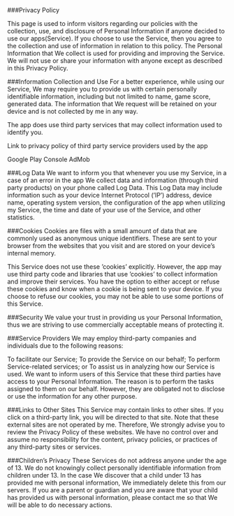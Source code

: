 ###Privacy Policy

This page is used to inform visitors regarding our policies with the collection, use, and disclosure of Personal Information if anyone decided to use our apps(Service).
If you choose to use the Service, then you agree to the collection and use of information in relation to this policy. The Personal Information that We collect is used for providing 
and improving the Service. We will not use or share your information with anyone except as described in this Privacy Policy.

###Information Collection and Use
For a better experience, while using our Service, We may require you to provide us with certain personally 
identifiable information, including but not limited to name, game score, generated data. The information that We request will be 
retained on your device and is not collected by me in any way.

The app does use third party services that may collect information used to identify you.

Link to privacy policy of third party service providers used by the app

Google Play Console
AdMob

###Log Data
We want to inform you that whenever you use my Service, in a case of an error in the app We collect data and 
information (through third party products) on your phone called Log Data. This Log Data may include information 
such as your device Internet Protocol (’IP’) address, device name, operating system version, the configuration of the 
app when utilizing my Service, the time and date of your use of the Service, and other statistics.

###Cookies
Cookies are files with a small amount of data that are commonly used as anonymous unique identifiers. These are sent 
to your browser from the websites that you visit and are stored on your device’s internal memory.

This Service does not use these ’cookies’ explicitly. However, the app may use third party code and libraries
 that use ’cookies’ to collect information and improve their services. You have the option to either accept 
or refuse these cookies and know when a cookie is being sent to your device. If you choose to refuse our cookies, 
you may not be able to use some portions of this Service.

###Security
We value your trust in providing us your Personal Information, thus we are striving to use commercially acceptable means of protecting it.

###Service Providers
We may employ third-party companies and individuals due to the following reasons:

To facilitate our Service; To provide the Service on our behalf; To perform Service-related services; or To assist us 
in analyzing how our Service is used. We want to inform users of this Service that these third parties have access to your 
Personal Information. The reason is to perform the tasks assigned to them on our behalf. However, they are obligated not to 
disclose or use the information for any other purpose.

###Links to Other Sites
This Service may contain links to other sites. If you click on a third-party link, 
you will be directed to that site. Note that these external sites are not operated by me. 
Therefore, We strongly advise you to review the Privacy Policy of these websites. We have no control over and 
assume no responsibility for the content, privacy policies, or practices of any third-party sites or services.

###Children’s Privacy
These Services do not address anyone under the age of 13. We do not knowingly 
collect personally identifiable information from children under 13. In the case We discover that a child 
under 13 has provided me with personal information, We immediately delete this from our servers. If you are a parent or 
guardian and you are aware that your child has provided us with personal information, please contact me so that We will be 
able to do necessary actions.
